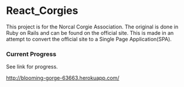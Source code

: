# React_Corgies

This project is for the Norcal Corgie Association. The original is done in Ruby on Rails and can be found on the official site. This is made in an attempt to convert the official site to a Single Page Application(SPA).

### Current Progress

See link for progress.

http://blooming-gorge-63663.herokuapp.com/
